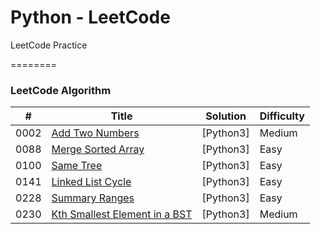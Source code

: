 # Python - LeetCode
 LeetCode Practice

========

### LeetCode Algorithm


| # | Title | Solution | Difficulty |
|---| ----- | -------- | ---------- |
|0002|[Add Two Numbers](https://leetcode.com/problems/add-two-numbers/) | [Python3] | Medium |
|0088|[Merge Sorted Array](https://leetcode.com/problems/merge-sorted-array/) | [Python3] | Easy |
|0100|[Same Tree](https://leetcode.com/problems/same-tree/) | [Python3] | Easy |
|0141|[Linked List Cycle](https://leetcode.com/problems/linked-list-cycle/) | [Python3] | Easy |
|0228|[Summary Ranges](https://leetcode.com/problems/summary-ranges/) | [Python3] | Easy |
|0230|[Kth Smallest Element in a BST](https://leetcode.com/problems/kth-smallest-element-in-a-bst/) | [Python3] | Medium |